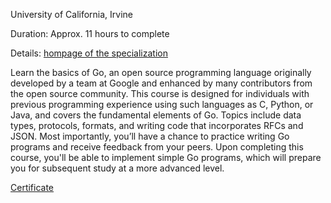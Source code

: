 University of California, Irvine

Duration: Approx. 11 hours to complete

Details: [hompage of the specialization](https://www.coursera.org/learn/golang-getting-started)

Learn the basics of Go, an open source programming language originally developed by a team at Google and enhanced by many contributors from the open source community. This course is designed for individuals with previous programming experience using such languages as C, Python, or Java, and covers the fundamental elements of Go. Topics include data types, protocols, formats, and writing code that incorporates RFCs and JSON. Most importantly, you’ll have a chance to practice writing Go programs and receive feedback from your peers. Upon completing this course, you'll be able to implement simple Go programs, which will prepare you for subsequent study at a more advanced level.

[Certificate](https://duckduckgo.com)
